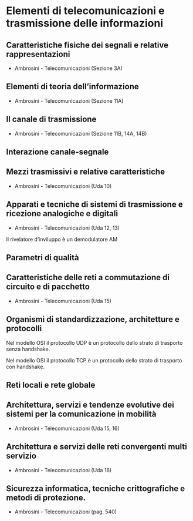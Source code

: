 # Elementi di telecomunicazioni e trasmissione delle informazioni

## Caratteristiche fisiche dei segnali e relative rappresentazioni

* Ambrosini - Telecomunicazioni (Sezione 3A)

## Elementi di teoria dell’informazione

* Ambrosini - Telecomunicazioni (Sezione 11A)

## Il canale di trasmissione

* Ambrosini - Telecomunicazioni (Sezione 11B, 14A, 14B)

## Interazione canale-segnale

## Mezzi trasmissivi e relative caratteristiche

* Ambrosini - Telecomunicazioni (Uda 10)

## Apparati e tecniche di sistemi di trasmissione e ricezione analogiche e digitali

* Ambrosini - Telecomunicazioni (Uda 12, 13)

Il rivelatore d’inviluppo è un demodulatore AM

## Parametri di qualità

## Caratteristiche delle reti a commutazione di circuito e di pacchetto

* Ambrosini - Telecomunicazioni (Uda 15)

## Organismi di standardizzazione, architetture e protocolli

Nel modello OSI il protocollo UDP è un protocollo dello strato di trasporto senza handshake.

Nel modello OSI il protocollo TCP è un protocollo dello strato di trasporto con handshake.

## Reti locali e rete globale

## Architettura, servizi e tendenze evolutive dei sistemi per la comunicazione in mobilità

* Ambrosini - Telecomunicazioni (Uda 15, 16)

## Architettura e servizi delle reti convergenti multi servizio

* Ambrosini - Telecomunicazioni (Uda 16)

## Sicurezza informatica, tecniche crittografiche e metodi di protezione.

* Ambrosini - Telecomunicazioni (pag. 540)